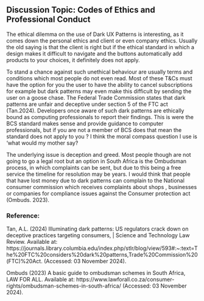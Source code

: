 
<H2>Discussion Topic: Codes of Ethics and Professional Conduct</H2>

<p>The ethical dilemma on the use of Dark UX Patterns is interesting, as it comes down the personal ethics and client or even company ethics.  Usually the old saying is that the client is right but if the ethical standard in which a design makes it difficult to navigate and the buttons automatically add products to your choices, it definitely does not apply. </p>
<p>To stand a chance against such unethical behaviour are usually terms and conditions which most people do not even read. Most of these T&Cs must have the option for you the user to have the ability to cancel subscriptions for example but dark patterns may even make this difficult by sending the user on a goose chase. The Federal Trade Commission states that dark patterns are unfair and deceptive under section 5 of the FTC act (Tan.2024).
Developers once aware of such dark patterns are ethically bound as computing professionals to report their findings. This is were the BCS standard makes sense and provide guidance to computer professionals, but if you are not a member of BCS does that mean the standard does not apply to you ?  I think the moral compass question  I use is ‘what would my mother say? </p>
<p>The underlying issue is deception and greed. Most people though are not going to go a legal root but an option in South Africa is the Ombudsman process, in which complaints can be sent, but due to this being a free service the timeline for resolution may be years. I would think that people that have lost money due to dark patterns can complain to the National consumer commission which receives complaints about shops , businesses or companies for compliance issues against the Consumer protection act (Ombuds. 2023).</p>


<H3>Reference:</h3>
<p>Tan, A.L. (2024) Illuminating dark patterns: US regulators crack down on deceptive practices targeting consumers, | Science and Technology Law Review. Available at: https://journals.library.columbia.edu/index.php/stlr/blog/view/593#:~:text=The%20FTC%20considers%20dark%20patterns,Trade%20Commission%20(FTC)%20Act. (Accessed: 03 November 2024). </p>

<p>Ombuds (2023) A basic guide to ombudsman schemes in South Africa, LAW FOR ALL. Available at: https://www.lawforall.co.za/consumer-rights/ombudsman-schemes-in-south-africa/ (Accessed: 03 November 2024). <p/>

